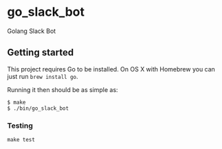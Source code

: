 # go_slack_bot

Golang Slack Bot

## Getting started

This project requires Go to be installed. On OS X with Homebrew you can just run `brew install go`.

Running it then should be as simple as:

```console
$ make
$ ./bin/go_slack_bot
```

### Testing

``make test``